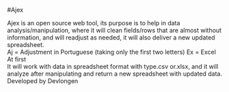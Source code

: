 #Ajex

Ajex is an open source web tool, its purpose is to help in data analysis/manipulation, where it will clean fields/rows that are almost without information, and will readjust as needed, it will also deliver a new updated spreadsheet. 
<br>
Aj = Adjustment in Portuguese (taking only the first two letters) Ex = Excel At first
<br>
It will work with data in spreadsheet format with type.csv or.xlsx, and it will analyze after manipulating and return a new spreadsheet with updated data. Developed by Devlongen
